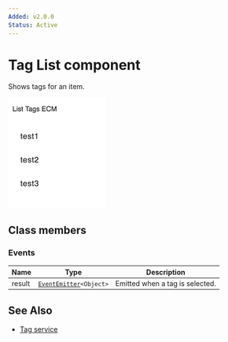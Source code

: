 ```yaml
---
Added: v2.0.0
Status: Active
---
```


# Tag List component

Shows tags for an item.

![Custom columns](../docassets/images/tag2.png)

## Class members

### Events

| Name | Type | Description |
| ---- | ---- | ----------- |
| result | [`EventEmitter`](https://angular.io/api/core/EventEmitter)`<Object>` | Emitted when a tag is selected. |

## See Also

-   [Tag service](tag.service.md)
